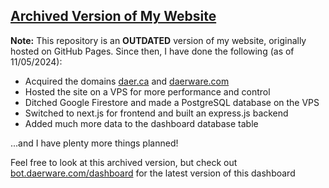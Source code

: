 ## [Archived Version of My Website](https://ryand939.github.io/discord-bot-dashboard/)

**Note:** This repository is an **OUTDATED** version of my website, originally hosted on GitHub Pages. Since then, I have done the following (as of 11/05/2024):
- Acquired the domains [daer.ca](https://daer.ca) and [daerware.com](https://daerware.com)
- Hosted the site on a VPS for more performance and control
- Ditched Google Firestore and made a PostgreSQL database on the VPS
- Switched to next.js for frontend and built an express.js backend
- Added much more data to the dashboard database table
  
...and I have plenty more things planned!

Feel free to look at this archived version, but check out [bot.daerware.com/dashboard](https://bot.daerware.com/dashboard) for the latest version of this dashboard
